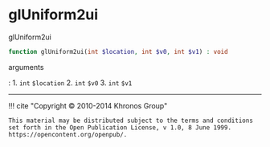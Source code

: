 # glUniform2ui
glUniform2ui

```php
function glUniform2ui(int $location, int $v0, int $v1) : void
```

arguments

:    1. `int` `$location` 
    2. `int` `$v0` 
    3. `int` `$v1` 

---
     

!!! cite "Copyright © 2010-2014 Khronos Group"

    This material may be distributed subject to the terms and conditions set forth in the Open Publication License, v 1.0, 8 June 1999. https://opencontent.org/openpub/.